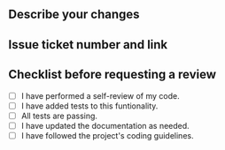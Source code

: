 ## Describe your changes

## Issue ticket number and link

## Checklist before requesting a review

- [ ] I have performed a self-review of my code.
- [ ] I have added tests to this funtionality.
- [ ] All tests are passing.
- [ ] I have updated the documentation as needed.
- [ ] I have followed the project's coding guidelines.
